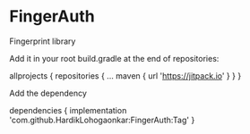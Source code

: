 # FingerAuth
Fingerprint library



Add it in your root build.gradle at the end of repositories:

allprojects {
		repositories {
			...
			maven { url 'https://jitpack.io' }
		}
	}
  
  Add the dependency
  
  dependencies {
	        implementation 'com.github.HardikLohogaonkar:FingerAuth:Tag'
	}
